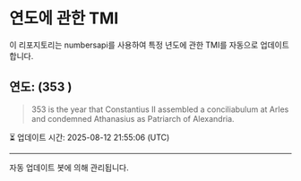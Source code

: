 
# 연도에 관한 TMI

이 리포지토리는 numbersapi를 사용하여 특정 년도에 관한 TMI를 자동으로 업데이트합니다.

## 연도: (353 )
> 353 is the year that Constantius II assembled a conciliabulum at Arles and condemned Athanasius as Patriarch of Alexandria.

⏳ 업데이트 시간: 2025-08-12 21:55:06 (UTC)

---
자동 업데이트 봇에 의해 관리됩니다.
